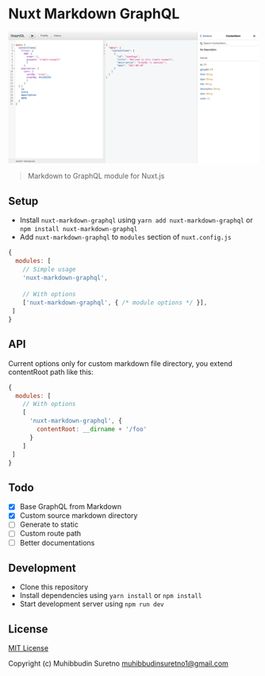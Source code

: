 # Nuxt Markdown GraphQL

![Preview](./preview.png)

> Markdown to GraphQL module for Nuxt.js

## Setup

- Install `nuxt-markdown-graphql` using `yarn add nuxt-markdown-graphql` or `npm install nuxt-markdown-graphql`
- Add `nuxt-markdown-graphql` to `modules` section of `nuxt.config.js`

```js
{
  modules: [
    // Simple usage
    'nuxt-markdown-graphql',

    // With options
    ['nuxt-markdown-graphql', { /* module options */ }],
 ]
}
```

## API

Current options only for custom markdown file directory, you extend contentRoot path like this:

```js
{
  modules: [
    // With options
    [
      'nuxt-markdown-graphql', {
        contentRoot: __dirname + '/foo'
      }
    ]
 ]
}
```

## Todo

- [x] Base GraphQL from Markdown
- [x] Custom source markdown directory
- [ ] Generate to static
- [ ] Custom route path
- [ ] Better documentations

## Development

- Clone this repository
- Install dependencies using `yarn install` or `npm install`
- Start development server using `npm run dev`

## License

[MIT License](./LICENSE)

Copyright (c) Muhibbudin Suretno <muhibbudinsuretno1@gmail.com>
